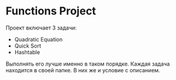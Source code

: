 # Functions Project

Проект включает 3 задачи:
* Quadratic Equation
* Quick Sort
* Hashtable

Выполнять его лучше именно в таком порядке. Каждая задача находится в своей папке. В них же и условие с описанием.
